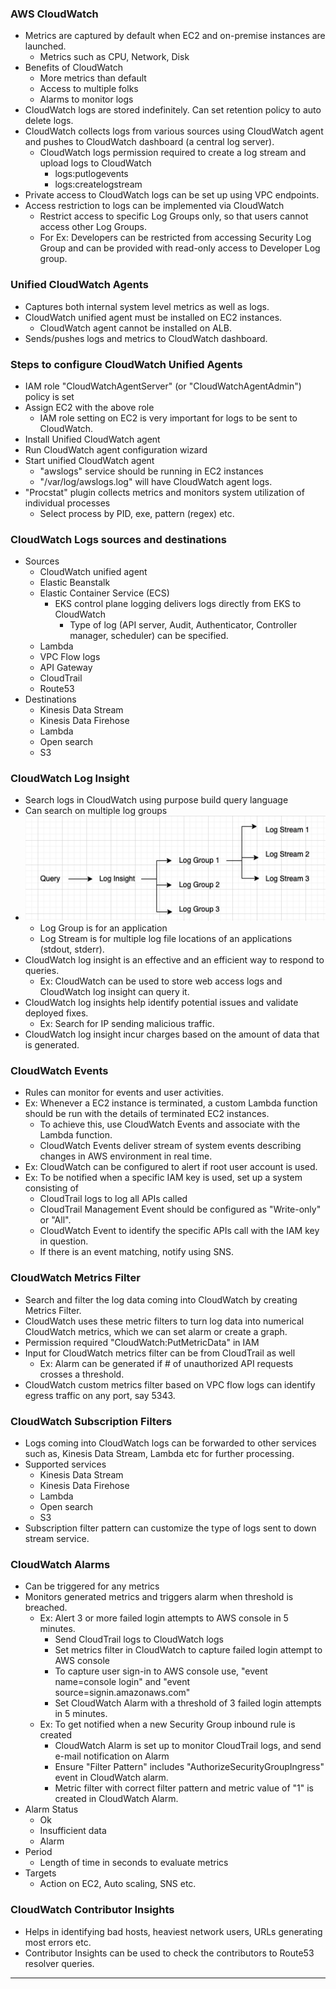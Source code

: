 
### AWS CloudWatch

- Metrics are captured by default when EC2 and on-premise instances are launched.
	- Metrics such as CPU, Network, Disk 
- Benefits of CloudWatch
	- More metrics than default
	- Access to multiple folks
	- Alarms to monitor logs
- CloudWatch logs are stored indefinitely. Can set retention policy to auto delete logs.
- CloudWatch collects logs from various sources using CloudWatch agent and pushes to CloudWatch dashboard (a central log server).
	- CloudWatch logs permission required to create a log stream and upload logs to CloudWatch
		- logs:putlogevents
		- logs:createlogstream
- Private access to CloudWatch logs can be set up using VPC endpoints.
- Access restriction to logs can be implemented via CloudWatch
	- Restrict access to specific Log Groups only, so that users cannot access other Log Groups.
	- For Ex: Developers can be restricted from accessing Security Log Group and can be provided with read-only access to Developer Log group.

### Unified CloudWatch Agents

- Captures both internal system level metrics as well as logs.
- CloudWatch unified agent must be installed on EC2 instances.
	- CloudWatch agent cannot be installed on ALB.
- Sends/pushes logs and metrics to CloudWatch dashboard.


### Steps to configure CloudWatch Unified Agents

- IAM role "CloudWatchAgentServer" (or "CloudWatchAgentAdmin") policy is set
- Assign EC2 with the above role
	- IAM role setting on EC2 is very important for logs to be sent to CloudWatch.
- Install Unified CloudWatch agent
- Run CloudWatch agent configuration wizard
- Start unified CloudWatch agent
	- "awslogs" service should be running in EC2 instances
	- "/var/log/awslogs.log" will have CloudWatch agent logs.
- "Procstat" plugin collects metrics and monitors system utilization of individual processes
	- Select process by PID, exe, pattern (regex) etc.


### CloudWatch Logs sources and destinations

- Sources
	- CloudWatch unified agent
	- Elastic Beanstalk
	- Elastic Container Service (ECS)
		- EKS control plane logging delivers logs directly from EKS to CloudWatch
			- Type of log (API server, Audit, Authenticator, Controller manager, scheduler) can be specified.
	- Lambda
	- VPC Flow logs
	- API Gateway
	- CloudTrail
	- Route53
- Destinations
	- Kinesis Data Stream
	- Kinesis Data Firehose
	- Lambda
	- Open search
	- S3

### CloudWatch Log Insight

- Search logs in CloudWatch using purpose build query language
- Can search on multiple log groups
- ![cloudwatchloginsight.png](Attachments/cloudwatchloginsight.png)
	- Log Group is for an application
	- Log Stream is for multiple log file locations of an applications (stdout, stderr).
- CloudWatch log insight is an effective and an efficient way to respond to queries.
	- Ex: CloudWatch can be used to store web access logs and CloudWatch log insight can query it.
- CloudWatch log insights help identify potential issues and validate deployed fixes.
	- Ex: Search for IP sending malicious traffic.
- CloudWatch log insight incur charges based on the amount of data that is generated.


### CloudWatch Events

- Rules can monitor for events and user activities.
- Ex: Whenever a EC2 instance is terminated, a custom Lambda function should be run with the details of terminated EC2 instances.
	- To achieve this, use CloudWatch Events and associate with the Lambda function.
	- CloudWatch Events deliver stream of system events describing changes in AWS environment in real time.
- Ex: CloudWatch can be configured to alert if root user account is used.
- Ex: To be notified when a specific IAM key is used, set up a system consisting of 
	- CloudTrail logs to log all APIs called
	- CloudTrail Management Event should be configured as "Write-only" or "All".
	- CloudWatch Event to identify the specific APIs call with the IAM key in question.
	- If there is an event matching, notify using SNS.

### CloudWatch Metrics Filter

- Search and filter the log data coming into CloudWatch by creating Metrics Filter.
- CloudWatch uses these metric filters to turn log data into numerical CloudWatch metrics, which we can set alarm or create a graph.
- Permission required "CloudWatch:PutMetricData" in IAM
- Input for CloudWatch metrics filter can be from CloudTrail as well
	- Ex: Alarm can be generated if # of unauthorized API requests crosses a threshold.
- CloudWatch custom metrics filter based on VPC flow logs can identify egress traffic on any port, say 5343.

### CloudWatch Subscription Filters

- Logs coming into CloudWatch logs can be forwarded to other services such as, Kinesis Data Stream, Lambda etc for further processing.
- Supported services
	- Kinesis Data Stream
	- Kinesis Data Firehose
	- Lambda
	- Open search
	- S3
- Subscription filter pattern can customize the type of logs sent to down stream service.


### CloudWatch Alarms

- Can be triggered for any metrics
- Monitors generated metrics and triggers alarm when threshold is breached.
	- Ex: Alert 3 or more failed login attempts to AWS console in 5 minutes.
		- Send CloudTrail logs to CloudWatch logs
		- Set metrics filter in CloudWatch to capture failed login attempt to AWS console
		- To capture user sign-in to AWS console use, "event name=console login" and "event source=signin.amazonaws.com"
		- Set CloudWatch Alarm with a threshold of 3 failed login attempts in 5 minutes.
	- Ex: To get notified when a new Security Group inbound rule is created
		- CloudWatch Alarm is set up to monitor CloudTrail logs, and send e-mail notification on Alarm
		- Ensure "Filter Pattern" includes "AuthorizeSecurityGroupIngress" event in CloudWatch alarm.
		- Metric filter with correct filter pattern and metric value of "1" is created in CloudWatch Alarm.
- Alarm Status
	- Ok
	- Insufficient data
	- Alarm
- Period
	- Length of time in seconds to evaluate metrics
- Targets
	- Action on EC2, Auto scaling, SNS etc.

### CloudWatch Contributor Insights

- Helps in identifying bad hosts, heaviest network users, URLs generating most errors etc.
- Contributor Insights can be used to check the contributors to Route53 resolver queries.

---
